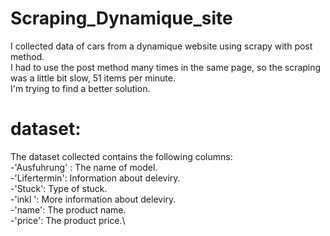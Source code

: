 # Scraping_Dynamique_site
I collected data of cars from a dynamique website using scrapy with post method.\
I had to use the post method many times in the same page, so the scraping was a little bit slow, 51 items per minute.\
I'm trying to find a better solution.

# dataset:
The dataset collected contains the following columns:\
-'Ausfuhrung' : The name of model.\
-'Lifertermin': Information about deleviry.\
-'Stuck': Type of stuck.\
-'inkl	': More information about deleviry.\
-'name': The product name.\
-'price': The product price.\
